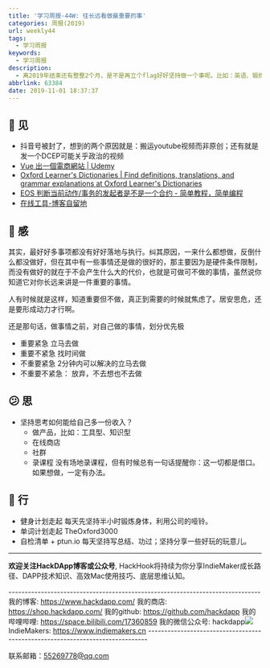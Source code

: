 ```yaml
---
title: '学习周报-44W: 往长远看做最重要的事'
categories: 周报(2019)
url: weekly44
tags:
  - 学习周报
keywords:
  - 学习周报
description:
  - 离2019年结束还有整整2个月，是不是再立个flag好好坚持做一个事呢。比如：英语、锻炼、课件视频。
abbrlink: 63384
date: 2019-11-01 18:37:37
---
```


## 👀️ 见

- 抖音号被封了，想到的两个原因就是：搬运youtube视频而非原创；还有就是发一个DCEP可能关乎政治的视频
- [Vue 出一個電商網站 | Udemy](https://www.udemy.com/course/vue-hexschool/)
- [Oxford Learner's Dictionaries | Find definitions, translations, and grammar explanations at Oxford Learner's Dictionaries](https://www.oxfordlearnersdictionaries.com/)
- [EOS 判断当前动作/事务的发起者是不是一个合约 - 简单教程，简单编程](https://www.twle.cn/t/514)
- [在线工具-博客自留地](https://bkzld.com/tcat/webtool/)

## 🌱 感

其实，最好好多事项都没有好好落地与执行。纠其原因，一来什么都想做，反倒什么都没做好，但在其中有一些事情还是做的很好的，那主要因为是硬件条件限制，而没有做好的就在于不会产生什么大的代价，也就是可做可不做的事情，虽然说你知道它对你长远来讲是一件重要的事情。

人有时候就是这样，知道重要但不做，真正到需要的时候就焦虑了。居安思危，还是要形成动力才行啊。

还是那句话，做事情之前，对自己做的事情，划分优先极

- 重要紧急
  立马去做
- 重要不紧急
  找时间做
- 不重要紧急
  2分钟内可以解决的立马去做
- 不重要不紧急：
  放弃，不去想也不去做

## 😕️ 思

- 坚持思考如何能给自己多一份收入？
  - 做产品，比如：工具型、知识型
  - 在线商店
  - 社群
  - 录课程 
    没有场地录课程，但有时候总有一句话提醒你：这一切都是借口。如果想做，一定有办法。

## 👟 行

- 健身计划走起
  每天先坚持半小时锻炼身体，利用公司的哑铃。
- 单词计划走起
  TheOxford3000
- 自检清单 + ptun.io
  每天坚持写总结、功过；坚持分享一些好玩的玩意儿。

------------------------------------------------------------------------------------------------------------

**欢迎关注HackDApp博客或公众号**, HackHook将持续为你分享IndieMaker成长路径、DAPP技术知识、高效Mac使用技巧、底层思维认知。

\-\-\-\-\-\-\-\-\-\-\-\-\-\-\-\-\-\-\-\-\-\-\-\-\-\-\-\-\-\-\-\-\-\-\-\-\-\-\-\-\-\-\-\-\-\-\-\-\-\-\-\-\-\-\-\-\-\-\-\-\-\-\-\-\-\-\-\-\-\-\-\-\-\-\-\-\-\-
我的博客:     https://www.hackdapp.com/
我的商店:     https://shop.hackdapp.com/
我的github:   https://github.com/hackdapp
我的哔哩哔哩:   https://space.bilibili.com/17360859
我的微信公众号: hackdapp![](http://cdn.hackdapp.com/2019-04-03-mysign.jpg)
IndieMakers:  https://www.indiemakers.cn
\-\-\-\-\-\-\-\-\-\-\-\-\-\-\-\-\-\-\-\-\-\-\-\-\-\-\-\-\-\-\-\-\-\-\-\-\-\-\-\-\-\-\-\-\-\-\-\-\-\-\-\-\-\-\-\-\-\-\-\-\-\-\-\-\-\-\-\-\-\-\-\-\-\-\-\-\-\-

联系邮箱：55269778@qq.com